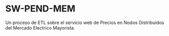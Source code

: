 # SW-PEND-MEM
Un proceso de ETL sobre el servicio web de Precios en Nodos Distribuidos del Mercado Electrico Mayorista.
